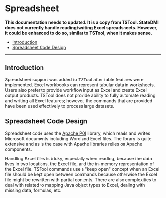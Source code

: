 # Spreadsheet #

**This documentation needs to updated.  It is a copy from TSTool.
StateDMI does not currently handle reading/writing Excel spreadsheets.
However, it could be enhanced to do so, similar to TSTool, when it makes sense.**

* [Introduction](#introduction)
* [Spreadsheet Code Design](#sreadsheet-code-design)

---------

## Introduction ##

Spreadsheet support was added to TSTool after table features were implemented.
Excel workbooks can represent tabular data in worksheets.
Users also prefer to provide workflow input as Excel and create Excel output products.
TSTool does not provide ability to fully automate reading and writing all Excel features;
however, the commands that are provided have been used effectively to process large datasets.

## Spreadsheet Code Design ##

Spreadsheet code uses the [Apache POI](https://poi.apache.org/) library, which reads and writes Microsoft documents including
Word and Excel files.
The library is quite extensive and as is the case with Apache libraries relies on Apache components.

Handling Excel files is tricky, especially when reading, because the data lives in two locations, the Excel file, and
the in-memory representation of the Excel file.
TSTool commands use a "keep open" concept when an Excel file should be kept open between commands
because otherwise the Excel file might be rewritten with partial contents.
There are also complexities to deal with related to mapping Java object types to Excel,
dealing with missing data, formulas, etc.
